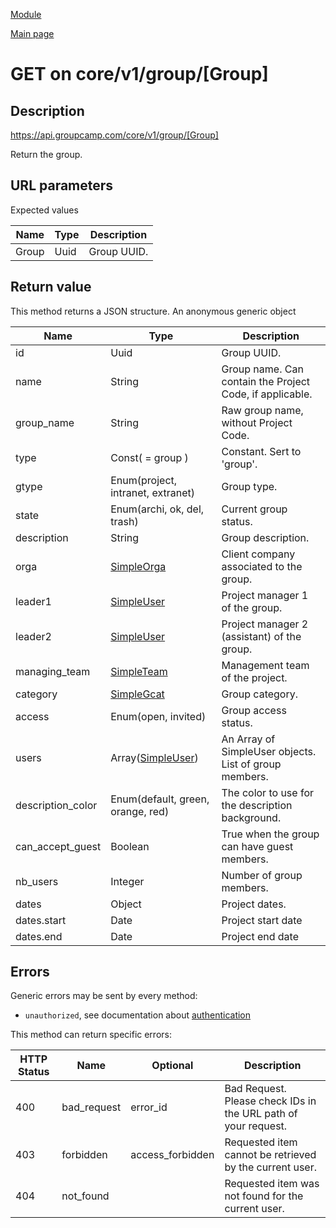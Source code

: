 
[Module](./README.md)

[Main page](../README.md)


# GET on core/v1/group/[Group]

## Description

https://api.groupcamp.com/core/v1/group/[Group]


Return the group.



## URL parameters

Expected values

Name   | Type    | Description
-------|---------|------------
Group | Uuid | Group UUID.









## Return value





  
  This method returns a JSON structure. An anonymous generic object

Name   |  Type   |  Description
-------|---------|-------------
id | Uuid | Group UUID.
name | String | Group name. Can contain the Project Code, if applicable.
group_name | String | Raw group name, without Project Code.
type | Const( = group ) | Constant. Sert to 'group'.
gtype | Enum(project, intranet, extranet) | Group type.
state | Enum(archi, ok, del, trash) | Current group status.
description | String | Group description.
orga | [SimpleOrga](../types/SimpleOrga.md) | Client company associated to the group.
leader1 | [SimpleUser](../types/SimpleUser.md) | Project manager 1 of the group.
leader2 | [SimpleUser](../types/SimpleUser.md) | Project manager 2 (assistant) of the group.
managing_team | [SimpleTeam](../types/SimpleTeam.md) | Management team of the project.
category | [SimpleGcat](../types/SimpleGcat.md) | Group category.
access | Enum(open, invited) | Group access status.
users | Array([SimpleUser](../types/SimpleUser.md)) | An Array of SimpleUser objects. List of group members.
description_color | Enum(default, green, orange, red) | The color to use for the description background.
can_accept_guest | Boolean | True when the group can have guest members.
nb_users | Integer | Number of group members.
dates | Object | Project dates.
dates.start | Date | Project start date
dates.end | Date | Project end date

  





## Errors

Generic errors may be sent by every method:
* `unauthorized`, see documentation about [authentication](../../Auth.md)


This method can return specific errors:

HTTP Status | Name   | Optional          | Description
------------|--------|-------------------|------------
400 | bad_request | error_id | Bad Request. Please check IDs in the URL path of your request.
403 | forbidden | access_forbidden | Requested item cannot be retrieved by the current user.
404 | not_found |  | Requested item was not found for the current user.



